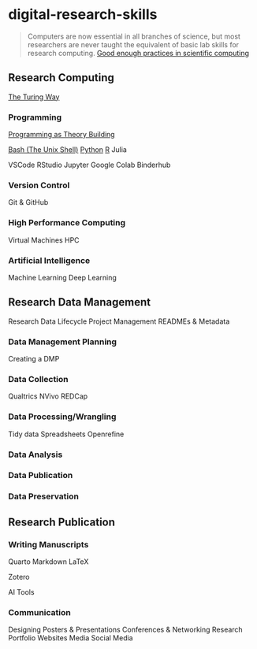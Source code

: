 # digital-research-skills

> Computers are now essential in all branches of science, but most researchers are never taught the equivalent of basic lab skills for research computing.
[Good enough practices in scientific computing](https://doi.org/10.1371/journal.pcbi.1005510)

## Research Computing

[The Turing Way](https://the-turing-way.netlify.app/index.html)

### Programming

[Programming as Theory Building](https://pages.cs.wisc.edu/~remzi/Naur.pdf)

[Bash (The Unix Shell)](https://swcarpentry.github.io/shell-novice/)
[Python](https://swcarpentry.github.io/python-novice-inflammation/)
[R](https://datacarpentry.org/R-ecology-lesson/)
Julia

VSCode
RStudio
Jupyter
Google Colab
Binderhub

### Version Control

Git & GitHub


### High Performance Computing

Virtual Machines
HPC

### Artificial Intelligence

Machine Learning
Deep Learning

## Research Data Management

Research Data Lifecycle
Project Management
READMEs & Metadata

### Data Management Planning

Creating a DMP

### Data Collection

Qualtrics
NVivo
REDCap

### Data Processing/Wrangling

Tidy data
Spreadsheets
Openrefine

### Data Analysis


### Data Publication 


### Data Preservation


## Research Publication


### Writing Manuscripts

Quarto
Markdown
LaTeX

Zotero

AI Tools

### Communication

Designing Posters & Presentations
Conferences & Networking
Research Portfolio Websites
Media
Social Media



